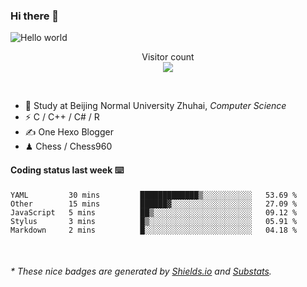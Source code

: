 ### Hi there 👋


<img src="https://raw.githubusercontent.com/sagar-viradiya/sagar-viradiya/master/resources/banner.png" alt="Hello world">
<p align="center"> 
  Visitor count<br/>
  <img src="https://profile-counter.glitch.me/youszoe/count.svg" />
</p>

<br/>


- 🍻  Study at Beijing Normal University Zhuhai, _Computer Science_
- ⚡  C / C++ / C# / R
- ✍️  One Hexo Blogger
- ♟  Chess / Chess960 


#### Coding status last week ⌨️

<!--START_SECTION:waka-->
```text
YAML         30 mins         █████████████▒░░░░░░░░░░░   53.69 % 
Other        15 mins         ██████▓░░░░░░░░░░░░░░░░░░   27.09 % 
JavaScript   5 mins          ██▒░░░░░░░░░░░░░░░░░░░░░░   09.12 % 
Stylus       3 mins          █▒░░░░░░░░░░░░░░░░░░░░░░░   05.91 % 
Markdown     2 mins          █░░░░░░░░░░░░░░░░░░░░░░░░   04.18 % 
```
<!--END_SECTION:waka-->

<br/>
<center><img src="http://ghchart.rshah.org/409ba5/yousazoe" alt="" /></center>


<h6>* These nice badges are generated by <a href="https://shields.io/">Shields.io</a> and <a href="https://github.com/spencerwooo/Substats">Substats</a>.</h6>
